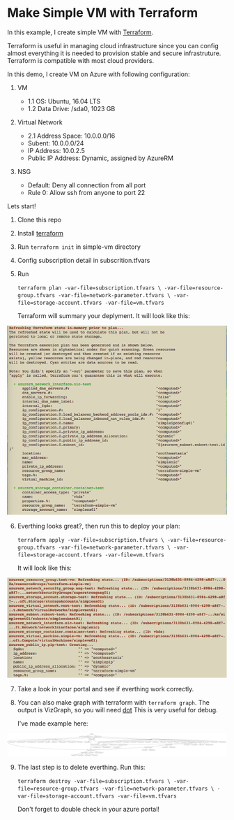 # Make Simple VM with Terraform

In this example, I create simple VM with [Terraform](https://www.terraform.io/).

Terraform is useful in managing cloud infrastructure since you can config almost everything it is needed to provision stable and secure infrastruture. Terraform is compatible with most cloud providers.

In this demo, I create VM on Azure with following configuration:

 1. VM
 	* 1.1 OS: Ubuntu, 16.04 LTS
 	* 1.2 Data Drive: /sda0, 1023 GB

 2. Virtual Network
 	* 2.1 Address Space: 10.0.0.0/16
 	*	Subent: 10.0.0.0/24
 	*	IP Address: 10.0.2.5
 	*	Public IP Address: Dynamic, assigned by AzureRM
 3. NSG
 	* Default: Deny all connection from all port
 	* Rule 0: Allow ssh from anyone to port 22

 Lets start!

 1. Clone this repo

 2. Install [terraform](https://www.terraform.io/downloads.html)

 3. Run `terraform init` in simple-vm directory 

 4. Config subscription detail in subscrition.tfvars

 5. Run

 	 `terraform plan -var-file=subscription.tfvars \
 	 -var-file=resource-group.tfvars -var-file=network-parameter.tfvars \ -var-file=storage-account.tfvars -var-file=vm.tfvars`

	Terraform will summary your deplyment. It will look like this:

![terraform-plan](/pic/terraform-plan.png?raw=true "terraform-plan")
	
6. Everthing looks great?, then run this to deploy your plan:

	`terraform apply -var-file=subscription.tfvars \
	-var-file=resource-group.tfvars -var-file=network-parameter.tfvars \
	-var-file=storage-account.tfvars -var-file=vm.tfvars`

	It will look like this:

![terraform-apply](/pic/terraform-apply.png?raw=true "terraform-apply")

7. Take a look in your portal and see if everthing work correctly.
	
8. You can also make graph with terraform with `terraform graph`. The output is VizGraph, so you will need [dot](http://www.graphviz.org/) This is very useful for debug.

	I've made example here:

![terraform-graph](/pic/simple-vm.png?raw=true "simple-vm-graph")

9. The last step is to delete everthing. Run this:

	`terraform destroy -var-file=subscription.tfvars \
	-var-file=resource-group.tfvars -var-file=network-parameter.tfvars \
	-var-file=storage-account.tfvars -var-file=vm.tfvars`

	Don't forget to double check in your azure portal!
